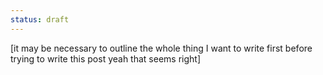 ```yaml
---
status: draft
---
```


[it may be necessary to outline the whole thing I want to write first before trying to write this post
yeah that seems right]
